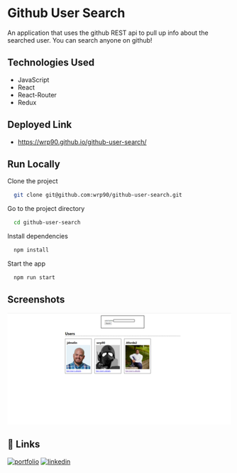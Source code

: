
# Github User Search

An application that uses the github REST api to pull up info about the searched user.  You can search anyone on github! 


## Technologies Used

* JavaScript
* React
* React-Router
* Redux

## Deployed Link

* https://wrp90.github.io/github-user-search/

## Run Locally

Clone the project

```bash
  git clone git@github.com:wrp90/github-user-search.git
```

Go to the project directory

```bash
  cd github-user-search
```

Install dependencies

```bash
  npm install
```

Start the app

```bash
  npm run start
```


## Screenshots

![App Screenshot](/src/assets/imgs/github-user-search.png)


## 🔗 Links
[![portfolio](https://img.shields.io/badge/my_portfolio-000?style=for-the-badge&logo=ko-fi&logoColor=white)](https://wrp90.github.io/react-portfolioWP/)
[![linkedin](https://img.shields.io/badge/linkedin-0A66C2?style=for-the-badge&logo=linkedin&logoColor=white)](https://www.linkedin.com/in/will-papp-068b21274/)

